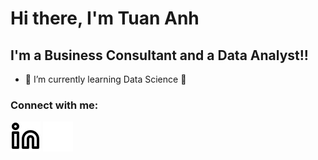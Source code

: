 # Hi there, I'm Tuan Anh 

## I'm a Business Consultant and a Data Analyst!!

- 🌱 I’m currently learning Data Science 🤣

### Connect with me:
[![website](./img/linkedin-light.svg)](https://www.linkedin.com/in/anhtuantrinh216#gh-light-mode-only)
[![website](./img/linkedin-dark.svg)](https://www.linkedin.com/in/anhtuantrinh216#gh-dark-mode-only)
&nbsp;&nbsp;

<br />
<br />

